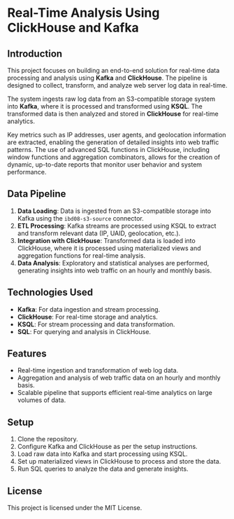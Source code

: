 # Real-Time Analysis Using ClickHouse and Kafka

## Introduction

This project focuses on building an end-to-end solution for real-time data processing and analysis using **Kafka** and **ClickHouse**. The pipeline is designed to collect, transform, and analyze web server log data in real-time.

The system ingests raw log data from an S3-compatible storage system into **Kafka**, where it is processed and transformed using **KSQL**. The transformed data is then analyzed and stored in **ClickHouse** for real-time analytics.

Key metrics such as IP addresses, user agents, and geolocation information are extracted, enabling the generation of detailed insights into web traffic patterns. The use of advanced SQL functions in ClickHouse, including window functions and aggregation combinators, allows for the creation of dynamic, up-to-date reports that monitor user behavior and system performance.

## Data Pipeline

1. **Data Loading**: Data is ingested from an S3-compatible storage into Kafka using the `ibd08-s3-source` connector.
2. **ETL Processing**: Kafka streams are processed using KSQL to extract and transform relevant data (IP, UAID, geolocation, etc.).
3. **Integration with ClickHouse**: Transformed data is loaded into ClickHouse, where it is processed using materialized views and aggregation functions for real-time analysis.
4. **Data Analysis**: Exploratory and statistical analyses are performed, generating insights into web traffic on an hourly and monthly basis.

## Technologies Used

- **Kafka**: For data ingestion and stream processing.
- **ClickHouse**: For real-time storage and analytics.
- **KSQL**: For stream processing and data transformation.
- **SQL**: For querying and analysis in ClickHouse.

## Features

- Real-time ingestion and transformation of web log data.
- Aggregation and analysis of web traffic data on an hourly and monthly basis.
- Scalable pipeline that supports efficient real-time analytics on large volumes of data.

## Setup

1. Clone the repository.
2. Configure Kafka and ClickHouse as per the setup instructions.
3. Load raw data into Kafka and start processing using KSQL.
4. Set up materialized views in ClickHouse to process and store the data.
5. Run SQL queries to analyze the data and generate insights.

## License

This project is licensed under the MIT License.
